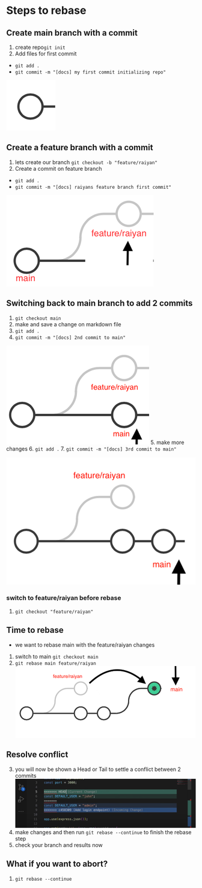 # Steps to rebase

## Create main branch with a commit
1. create repo`git init`
2. Add files for first commit  
- `git add .` 
- `git commit -m "[docs] my first commit initializing repo"`

 ![first commit](ss1.png)

## Create a feature branch with a commit 

1. lets create our branch `git checkout -b "feature/raiyan"`
2. Create a commit on feature branch 
- `git add .`
- `git commit -m "[docs] raiyans feature branch first commit"`

 ![first commit](ss2.png)

## Switching back to main branch to add 2 commits
1. `git checkout main`
2. make and save a change on markdown file
3. `git add .`
4. `git commit -m "[docs] 2nd commit to main"`

 ![first commit](ss3.png)
5. make more changes
6. `git add .`
7. `git commit -m "[docs] 3rd commit to main"`

![first commit](ss4.png)


### switch to feature/raiyan before rebase
1. `git checkout "feature/raiyan"`


## Time to rebase
- we want to rebase main with the feature/raiyan changes
1. switch to main `git checkout main`
2. `git rebase main feature/raiyan`
![first commit](ss5.png)

## Resolve conflict
3. you will now be shown a Head or Tail to settle a conflict between 2 commits 
![first commit](ss6.png)
4. make changes and then run `git rebase --continue` to finish the rebase step
5. check your branch and results now

## What if you want to abort?
1. `git rebase --continue`